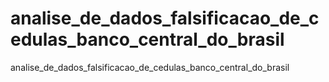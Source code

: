 # analise_de_dados_falsificacao_de_cedulas_banco_central_do_brasil
 analise_de_dados_falsificacao_de_cedulas_banco_central_do_brasil
